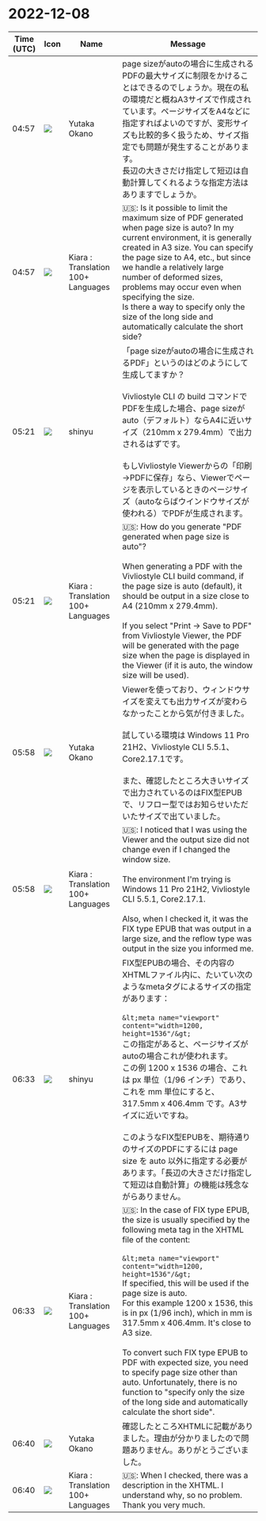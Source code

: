 # 2022-12-08

|Time (UTC)|Icon|Name|Message|
|---|---|---|---|
|04:57|![](https://secure.gravatar.com/avatar/5d3ee1d0467d721061f3ac371d09087c.jpg?s=72&d=https%3A%2F%2Fa.slack-edge.com%2Fdf10d%2Fimg%2Favatars%2Fava_0010-72.png)|Yutaka Okano|page sizeがautoの場合に生成されるPDFの最大サイズに制限をかけることはできるのでしょうか。現在の私の環境だと概ねA3サイズで作成されています。ページサイズをA4などに指定すればよいのですが、変形サイズも比較的多く扱うため、サイズ指定でも問題が発生することがあります。<br>長辺の大きさだけ指定して短辺は自動計算してくれるような指定方法はありますでしょうか。|
|04:57|![](https://avatars.slack-edge.com/2021-08-02/2324149410423_2aa7423c4133ecb9f168_72.png)|Kiara : Translation 100+ Languages|🇺🇸: Is it possible to limit the maximum size of PDF generated when page size is auto? In my current environment, it is generally created in A3 size. You can specify the page size to A4, etc., but since we handle a relatively large number of deformed sizes, problems may occur even when specifying the size.<br>Is there a way to specify only the size of the long side and automatically calculate the short side?|
|05:21|![](https://avatars.slack-edge.com/2018-04-27/354445776386_e258f5ed5ba887b08668_72.jpg)|shinyu|「page sizeがautoの場合に生成されるPDF」というのはどのようにして生成してますか？<br><br>Vivliostyle CLI の build コマンドでPDFを生成した場合、page sizeがauto（デフォルト）ならA4に近いサイズ（210mm x 279.4mm）で出力されるはずです。<br><br>もしVivliostyle Viewerからの「印刷→PDFに保存」なら、Viewerでページを表示しているときのページサイズ（autoならばウインドウサイズが使われる）でPDFが生成されます。|
|05:21|![](https://avatars.slack-edge.com/2021-08-02/2324149410423_2aa7423c4133ecb9f168_72.png)|Kiara : Translation 100+ Languages|🇺🇸: How do you generate "PDF generated when page size is auto"?<br><br>When generating a PDF with the Vivliostyle CLI build command, if the page size is auto (default), it should be output in a size close to A4 (210mm x 279.4mm).<br><br>If you select "Print → Save to PDF" from Vivliostyle Viewer, the PDF will be generated with the page size when the page is displayed in the Viewer (if it is auto, the window size will be used).|
|05:58|![](https://secure.gravatar.com/avatar/5d3ee1d0467d721061f3ac371d09087c.jpg?s=72&d=https%3A%2F%2Fa.slack-edge.com%2Fdf10d%2Fimg%2Favatars%2Fava_0010-72.png)|Yutaka Okano|Viewerを使っており、ウィンドウサイズを変えても出力サイズが変わらなかったことから気が付きました。<br><br>試している環境は Windows 11 Pro 21H2、Vivliostyle CLI 5.5.1、 Core2.17.1です。<br><br>また、確認したところ大きいサイズで出力されているのはFIX型EPUBで、リフロー型ではお知らせいただいたサイズで出ていました。|
|05:58|![](https://avatars.slack-edge.com/2021-08-02/2324149410423_2aa7423c4133ecb9f168_72.png)|Kiara : Translation 100+ Languages|🇺🇸: I noticed that I was using the Viewer and the output size did not change even if I changed the window size.<br><br>The environment I'm trying is Windows 11 Pro 21H2, Vivliostyle CLI 5.5.1, Core2.17.1.<br><br>Also, when I checked it, it was the FIX type EPUB that was output in a large size, and the reflow type was output in the size you informed me.|
|06:33|![](https://avatars.slack-edge.com/2018-04-27/354445776386_e258f5ed5ba887b08668_72.jpg)|shinyu|FIX型EPUBの場合、その内容のXHTMLファイル内に、たいてい次のようなmetaタグによるサイズの指定があります：<br><br>```&lt;meta name="viewport" content="width=1200, height=1536"/&gt;```<br>この指定があると、ページサイズがautoの場合これが使われます。<br>この例 1200 x 1536 の場合、これは px 単位（1/96 インチ）であり、これを mm 単位にすると、317.5mm x 406.4mm です。A3サイズに近いですね。<br><br>このようなFIX型EPUBを、期待通りのサイズのPDFにするには page size を auto 以外に指定する必要があります。「長辺の大きさだけ指定して短辺は自動計算」の機能は残念ながらありません。|
|06:33|![](https://avatars.slack-edge.com/2021-08-02/2324149410423_2aa7423c4133ecb9f168_72.png)|Kiara : Translation 100+ Languages|🇺🇸: In the case of FIX type EPUB, the size is usually specified by the following meta tag in the XHTML file of the content:<br><br>```&lt;meta name="viewport" content="width=1200, height=1536"/&gt;```<br>If specified, this will be used if the page size is auto.<br>For this example 1200 x 1536, this is in px (1/96 inch), which in mm is 317.5mm x 406.4mm. It's close to A3 size.<br><br>To convert such FIX type EPUB to PDF with expected size, you need to specify page size other than auto. Unfortunately, there is no function to "specify only the size of the long side and automatically calculate the short side".|
|06:40|![](https://secure.gravatar.com/avatar/5d3ee1d0467d721061f3ac371d09087c.jpg?s=72&d=https%3A%2F%2Fa.slack-edge.com%2Fdf10d%2Fimg%2Favatars%2Fava_0010-72.png)|Yutaka Okano|確認したところXHTMLに記載がありました。理由が分かりましたので問題ありません。ありがとうございました。|
|06:40|![](https://avatars.slack-edge.com/2021-08-02/2324149410423_2aa7423c4133ecb9f168_72.png)|Kiara : Translation 100+ Languages|🇺🇸: When I checked, there was a description in the XHTML. I understand why, so no problem. Thank you very much.|
